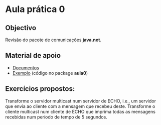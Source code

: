 # Aula prática 0

## Objectivo

Revisão do pacote de comunicações **java.net**.

## Material de apoio

* [Documentos](javanet.pdf)
* [Exemplo](aula0.zip) (código no package **aula0**)

## Exercícios propostos:

Transforme o servidor multicast num servidor de ECHO, i.e., um
servidor que envia ao cliente com a mensagem que recebeu deste.
Transforme o cliente multicast num cliente de ECHO que imprima todas as
mensagens recebidas num período de tempo de 5 segundos.
